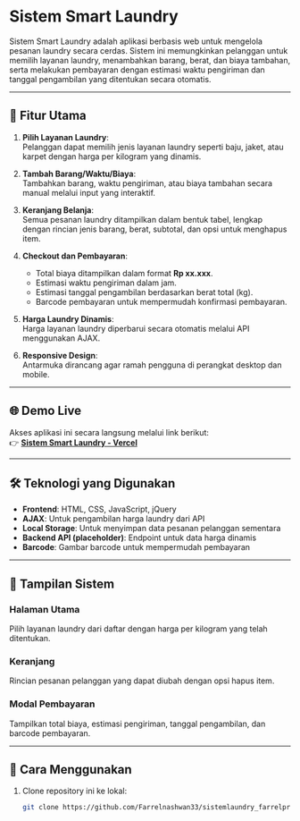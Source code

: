 # Sistem Smart Laundry

Sistem Smart Laundry adalah aplikasi berbasis web untuk mengelola pesanan laundry secara cerdas. Sistem ini memungkinkan pelanggan untuk memilih layanan laundry, menambahkan barang, berat, dan biaya tambahan, serta melakukan pembayaran dengan estimasi waktu pengiriman dan tanggal pengambilan yang ditentukan secara otomatis.

---

## 🚀 Fitur Utama

1. **Pilih Layanan Laundry**:  
   Pelanggan dapat memilih jenis layanan laundry seperti baju, jaket, atau karpet dengan harga per kilogram yang dinamis.

2. **Tambah Barang/Waktu/Biaya**:  
   Tambahkan barang, waktu pengiriman, atau biaya tambahan secara manual melalui input yang interaktif.

3. **Keranjang Belanja**:  
   Semua pesanan laundry ditampilkan dalam bentuk tabel, lengkap dengan rincian jenis barang, berat, subtotal, dan opsi untuk menghapus item.

4. **Checkout dan Pembayaran**:  
   - Total biaya ditampilkan dalam format **Rp xx.xxx**.  
   - Estimasi waktu pengiriman dalam jam.  
   - Estimasi tanggal pengambilan berdasarkan berat total (kg).  
   - Barcode pembayaran untuk mempermudah konfirmasi pembayaran.

5. **Harga Laundry Dinamis**:  
   Harga layanan laundry diperbarui secara otomatis melalui API menggunakan AJAX.

6. **Responsive Design**:  
   Antarmuka dirancang agar ramah pengguna di perangkat desktop dan mobile.

---

## 🌐 Demo Live

Akses aplikasi ini secara langsung melalui link berikut:  
👉 **[Sistem Smart Laundry - Vercel](https://sistemlaundry-farrelprojek.vercel.app/)**

---

## 🛠️ Teknologi yang Digunakan

- **Frontend**: HTML, CSS, JavaScript, jQuery
- **AJAX**: Untuk pengambilan harga laundry dari API
- **Local Storage**: Untuk menyimpan data pesanan pelanggan sementara
- **Backend API (placeholder)**: Endpoint untuk data harga dinamis
- **Barcode**: Gambar barcode untuk mempermudah pembayaran

---

## 📸 Tampilan Sistem

### Halaman Utama
Pilih layanan laundry dari daftar dengan harga per kilogram yang telah ditentukan.

### Keranjang
Rincian pesanan pelanggan yang dapat diubah dengan opsi hapus item.

### Modal Pembayaran
Tampilkan total biaya, estimasi pengiriman, tanggal pengambilan, dan barcode pembayaran.

---

## 🔧 Cara Menggunakan

1. Clone repository ini ke lokal:
   ```bash
   git clone https://github.com/Farrelnashwan33/sistemlaundry_farrelprojek.git
